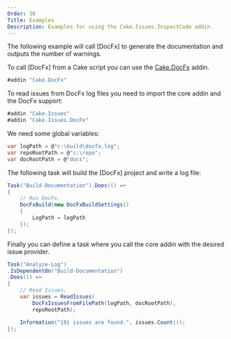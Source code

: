 ```yaml
---
Order: 30
Title: Examples
Description: Examples for using the Cake.Issues.InspectCode addin.
---
```

The following example will call [DocFx] to generate the documentation and outputs the number of warnings.

To call [DocFx] from a Cake script you can use the [Cake.DocFx] addin.

```csharp
#addin "Cake.DocFx"
```

To read issues from DocFx log files you need to import the core addin and the DocFx support:

```csharp
#addin "Cake.Issues"
#addin "Cake.Issues.DocFx"
```

We need some global variables:

```csharp
var logPath = @"c:\build\docfx.log";
var repoRootPath = @"c:\repo";
var docRootPath = @"docs";
```

The following task will build the [DocFx] project and write a log file:

```csharp
Task("Build-Documentation").Does(() =>
{
    // Run DocFx.
    DocFxBuild(new DocFxBuildSettings()
    {
        LogPath = logPath
    });
});
```

Finally you can define a task where you call the core addin with the desired issue provider.

```csharp
Task("Analyze-Log")
.IsDependentOn("Build-Documentation")
.Does(() =>
{
    // Read Issues.
    var issues = ReadIssues(
        DocFxIssuesFromFilePath(logPath, docRootPath),
        repoRootPath);

    Information("{0} issues are found.", issues.Count());
});
```

[InspectCode]: https://www.jetbrains.com/help/resharper/InspectCode.html
[Cake.DocFx]: https://www.nuget.org/packages/Cake.DocFx/